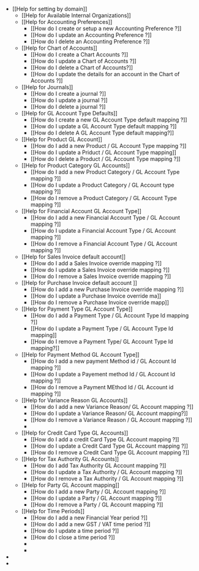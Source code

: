 - [[Help for setting by domain]]
	- [[Help for Available Internal Organizations]]
	- [[Help for Accounting Preferences]]
		- [[How do I create or setup a new Accounting Preference ?]]
		- [[How do I update an Accounting Preference ?]]
		- [[How do I delete an Accounting Preference ?]]
	- [[Help for Chart of Accounts]]
		- [[How do I create a Chart Accounts ?]]
		- [[How do I update a Chart of Accounts ?]]
		- [[How do I delete a Chart of Accounts?]]
		- [[How do I update the details for an account in the Chart of Accounts ?]]
	- [[Help for Journals]]
		- [[How do I create a journal ?]]
		- [[How do I update a journal ?]]
		- [[How do I delete a journal ?]]
	- [[Help for GL Account Type Defaults]]
		- [[How do I create a new GL Account Type default mapping ?]]
		- [[How do I update a GL Account Type default mapping ?]]
		- [[How do I delete A GL Account Type default mapping?]]
	- [[Help for Product GL Account]]
		- [[How do I add a new Product / GL Account Type mapping ?]]
		- [[How do I update a Priduct / GL Account Type mapping]]
		- [[How do I delete a Product / GL Account Type mapping ?]]
	- [[Help for Product Category GL Accounts]]
		- [[How do I add a new Product Category / GL Account Type mapping ?]]
		- [[How do I update a Product Category / GL Account type mapping ?]]
		- [[How do I remove a Product Category / GL Account Type mapping ?]]
	- [[Help for Financial Account GL Account Type]]
		- [[How do I add a new Financial Account Type /  GL Account mapping ?]]
		- [[How do I update a Financial  Account Type / GL Account mapping ?]]
		- [[How do I remove a  Financial Account Type / GL Account mapping ?]]
	- [[Help for Sales Invoice default account]]
		- [[How do I add a Sales Invoice override mapping ?]]
		- [[How do I update a Sales Invoice override mapping ?]]
		- [[How do I remove a Sales Invoice override mapping ?]]
	- [[Help for Purchase Invoice default account ]]
		- [[How do I add a new Purchase Invoice override mapping ?]]
		- [[How do I update a Purchase Invoice override ma]]
		- [[How do I remove a Purchase Invoice override mapp]]
	- [[Help for Payment Type GL Account Type]]
		- [[How do I add a Payment Type / GL Account Type Id mapping ?]]
		- [[How do I update a Payment Type / GL Account Type Id mapping]]
		- [[How do I remove a Payment Type/ GL Account Type Id mapping?]]
	- [[Help for Payment Method GL Account Type]]
		- [[How do I add a new payment Method id / GL Account Id mapping ?]]
		- [[How do I update a Payement method Id / GL Account Id mapping ?]]
		- [[How do I remove a Payment MEthod Id / GL Account id mapping ?]]
	- [[Help for Variance Reason GL Accounts]]
		- [[How do I add a new Variance Reason/ GL Account mapping ?]]
		- [[How do I update a Variance Reason/ GL Account mapping?]]
		- [[How do I remove a Variance Reason / GL Account mapping ?]]
		-
	- [[Help for Credit Card Type GL Accounts]]
		- [[How do I add a credit Card Type GL Account mapping ?]]
		- [[How do I update a Credit Card Type GL Account mapping ?]]
		- [[How do I remove a Credit Card Type GL Account mapping ?]]
	- [[Help for Tax Authority GL Accounts]]
		- [[How do I add Tax Authority GL Account mapping ?]]
		- [[How do I update a Tax Authority / GL Account mapping ?]]
		- [[How do I remove a Tax Authority / GL Account mapping ?]]
	- [[Help for Party GL Account mapping]]
		- [[How do I add a new Party / GL Account mapping ?]]
		- [[How do I update a Party / GL Account mapping ?]]
		- [[How do I remove a Party / GL Account mapping ?]]
	- [[Help for Time Periods]]
		- [[How do I add a new Financial Year period ?]]
		- [[How do I add a new GST / VAT time period ?]]
		- [[How do I update a time period ?]]
		- [[How do I close a time period ?]]
		-
		-
-
-
